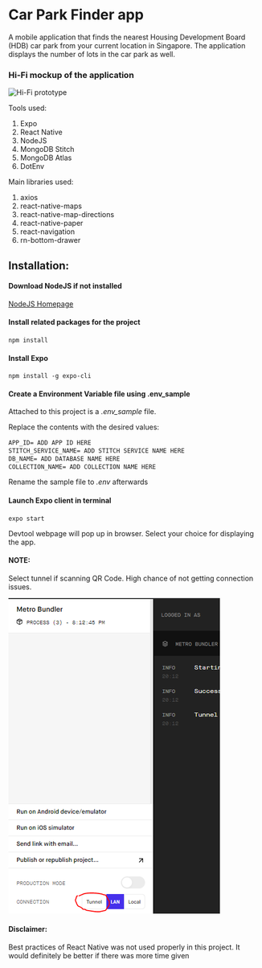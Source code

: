 # Car Park Finder app

A mobile application that finds the nearest Housing Development Board (HDB) car park from your current location in Singapore. The application displays the number of lots in the car park as well.

### Hi-Fi mockup of the application
![Hi-Fi prototype](./assets/hi-fi-mockup.jpg)

Tools used:

1. Expo
2. React Native
3. NodeJS
4. MongoDB Stitch
5. MongoDB Atlas
6. DotEnv

Main libraries used:

1. axios
2. react-native-maps
3. react-native-map-directions
4. react-native-paper
5. react-navigation
6. rn-bottom-drawer

## Installation:

#### Download NodeJS if not installed

[NodeJS Homepage](https://nodejs.org/)

#### Install related packages for the project

```
npm install
```

#### Install Expo

```
npm install -g expo-cli
```

#### Create a Environment Variable file using .env_sample

Attached to this project is a _.env_sample_ file.

Replace the contents with the desired values:

```
APP_ID= ADD APP ID HERE
STITCH_SERVICE_NAME= ADD STITCH SERVICE NAME HERE
DB_NAME= ADD DATABASE NAME HERE
COLLECTION_NAME= ADD COLLECTION NAME HERE
```

Rename the sample file to _.env_ afterwards

#### Launch Expo client in terminal

```
expo start
```

Devtool webpage will pop up in browser. Select your choice for displaying the app.

#### NOTE:

Select tunnel if scanning QR Code. High chance of not getting connection issues.

![Expo DevTool page](./assets/Expo_devtools.PNG)

#### Disclaimer:

Best practices of React Native was not used properly in this project. It would definitely be better if there was more time given
